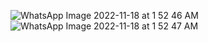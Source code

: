 ![WhatsApp Image 2022-11-18 at 1 52 46 AM](https://user-images.githubusercontent.com/56400384/202552342-8bfcbdf1-26c3-46bc-b156-00f56c4380b4.jpeg)
![WhatsApp Image 2022-11-18 at 1 52 47 AM](https://user-images.githubusercontent.com/56400384/202552354-adb42548-3e74-4aa9-9855-e25d6b525d2b.jpeg)
